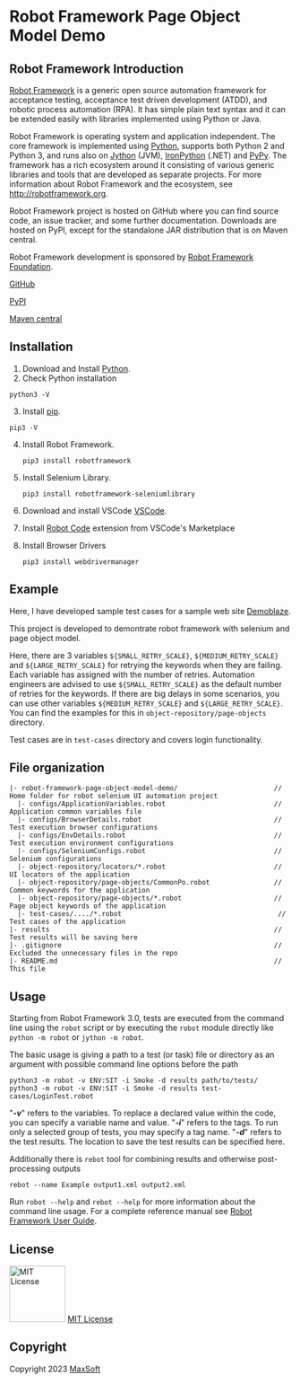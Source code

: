 # Robot Framework Page Object Model Demo

## Robot Framework Introduction
[Robot Framework](http://robotframework.org) is a generic open source
automation framework for acceptance testing, acceptance test driven
development (ATDD), and robotic process automation (RPA). It has simple plain
text syntax and it can be extended easily with libraries implemented using
Python or Java.

Robot Framework is operating system and application independent. The core
framework is implemented using [Python](http://python.org), supports both
Python 2 and Python 3, and runs also on [Jython](http://jython.org) (JVM),
[IronPython](http://ironpython.net) (.NET) and [PyPy](http://pypy.org).
The framework has a rich ecosystem around it consisting of various generic
libraries and tools that are developed as separate projects. For more
information about Robot Framework and the ecosystem, see
http://robotframework.org.

Robot Framework project is hosted on GitHub where you can find source code,
an issue tracker, and some further documentation. Downloads are hosted on PyPI, except
for the standalone JAR distribution that is on Maven central.

Robot Framework development is sponsored by [Robot Framework Foundation](http://robotframework.org/foundation).

[GitHub](https://github.com/robotframework/robotframework)

[PyPI](https://pypi.python.org/pypi/robotframework)

[Maven central](http://search.maven.org/#search%7Cga%7C1%7Ca%3Arobotframework)

## Installation
1. Download and Install [Python](https://www.python.org/downloads/ "Python").
2. Check Python installation

`python3 -V`

3. Install [pip](https://pip.pypa.io/ "pip").

`pip3 -V`

4. Install Robot Framework.

    `pip3 install robotframework`
    
5. Install Selenium Library.

    `pip3 install robotframework-seleniumlibrary`
    
6. Download and install VSCode [VSCode](https://code.visualstudio.com/docs/?dv=osx "VSCode").
7. Install [Robot Code](https://marketplace.visualstudio.com/items?itemName=d-biehl.robotcode "Robot Code") extension from VSCode's Marketplace
8. Install Browser Drivers 

    `pip3 install webdrivermanager`

## Example
Here, I have developed sample test cases for a sample web site [Demoblaze](https://demoblaze.com/).

This project is developed to demontrate robot framework with selenium and page object model.

Here, there are 3 variables `${SMALL_RETRY_SCALE}`, `${MEDIUM_RETRY_SCALE}` and `${LARGE_RETRY_SCALE}` for retrying the keywords when they are failing. Each variable has assigned with the number of retries. Automation engineers are advised to use `${SMALL_RETRY_SCALE}` as the default number of retries for the keywords. If there are big delays in some scenarios, you can use other variables `${MEDIUM_RETRY_SCALE}` and `${LARGE_RETRY_SCALE}`. You can find the examples for this in `object-repository/page-objects` directory.

Test cases are in `test-cases` directory and covers login functionality.

## File organization
```
|- robot-framework-page-object-model-demo/                        // Home folder for robot selenium UI automation project
  |- configs/ApplicationVariables.robot                           // Application common variables file
  |- configs/BrowserDetails.robot                                 // Test execution browser configurations
  |- configs/EnvDetails.robot                                     // Test execution environment configurations
  |- configs/SeleniumConfigs.robot                                // Selenium configurations
  |- object-repository/locators/*.robot                           // UI locators of the application
  |- object-repository/page-objects/CommonPo.robot                // Common keywords for the application
  |- object-repository/page-objects/*.robot                       // Page object keywords of the application
  |- test-cases/..../*.robot                                       // Test cases of the application
|- results                                                        // Test results will be saving here
|- .gitignore                                                     // Excluded the unnecessary files in the repo
|- README.md                                                      // This file
```

## Usage
Starting from Robot Framework 3.0, tests are executed from the command line
using the ``robot`` script or by executing the ``robot`` module directly
like ``python -m robot`` or ``jython -m robot``.

The basic usage is giving a path to a test (or task) file or directory as an
argument with possible command line options before the path

    python3 -m robot -v ENV:SIT -i Smoke -d results path/to/tests/
    python3 -m robot -v ENV:SIT -i Smoke -d results test-cases/LoginTest.robot

"***-v***" refers to the variables. To replace a declared value within the code, you can specify a variable name and value.
"***-i***" refers to the tags. To run only a selected group of tests, you may specify a tag name.
"***-d***" refers to the test results. The location to save the test results can be specified here.

Additionally there is ``rebot`` tool for combining results and otherwise
post-processing outputs

    rebot --name Example output1.xml output2.xml

Run ``robot --help`` and ``rebot --help`` for more information about the command
line usage. For a complete reference manual see [Robot Framework User Guide](https://robotframework.org/robotframework/latest/RobotFrameworkUserGuide.html "Robot Framework User Guide").

## License
<img src="https://upload.wikimedia.org/wikipedia/commons/thumb/0/0b/License_icon-mit-2.svg/2000px-License_icon-mit-2.svg.png" alt="MIT License" width="100" height="100"/> [MIT License](https://opensource.org/licenses/MIT)

## Copyright
Copyright 2023 [MaxSoft](https://maxsoftlk.github.io/ "MaxSoft")
